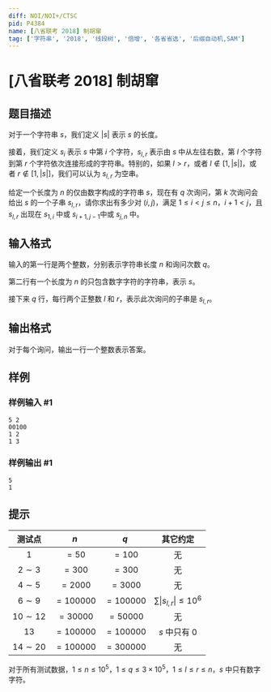 ```yaml
---
diff: NOI/NOI+/CTSC
pid: P4384
name: [八省联考 2018] 制胡窜
tag: ['字符串', '2018', '线段树', '倍增', '各省省选', '后缀自动机,SAM']
---
```

# [八省联考 2018] 制胡窜
## 题目描述

对于一个字符串 $s$，我们定义 $|s|$ 表示 $s$ 的长度。

接着，我们定义 $s_i$ 表示 $s$ 中第 $i$ 个字符，$s_{l,r}$ 表示由 $s$ 中从左往右数，第 $l$ 个字符到第 $r$ 个字符依次连接形成的字符串。特别的，如果 $l \gt r$，或者 $l \notin [1, |s|]$，或者 $r \notin [1, |s|]$，我们可以认为 $s_{l,r}$ 为空串。

给定一个长度为 $n$ 的仅由数字构成的字符串 $s$，现在有 $q$ 次询问，第 $k$ 次询问会给出 $s$ 的一个子串 $s_{l,r}$，请你求出有多少对 $(i, j)$，满足 $1 \leq i \lt j \leq n$，$i + 1 < j$，且 $s_{l,r}$ 出现在 $s_{1,i}$ 中或 $s_{i+1,j-1}$中或 $s_{j,n}$ 中。
## 输入格式

输入的第一行是两个整数，分别表示字符串长度 $n$ 和询问次数 $q$。

第二行有一个长度为 $n$ 的只包含数字字符的字符串，表示 $s$。

接下来 $q$ 行，每行两个正整数 $l$ 和 $r$，表示此次询问的子串是 $s_{l,r}$。
## 输出格式

对于每个询问，输出一行一个整数表示答案。
## 样例

### 样例输入 #1
```
5 2
00100
1 2
1 3

```
### 样例输出 #1
```
5
1
```
## 提示

|    测试点    |     $n$     |     $q$     |               其它约定                |
| :----------: | :-------: | :-------: | :-----------------------------------: |
|     $1$      |   $=50$   |  $=100$   |                  无                   |
|  $2 \sim 3$  |  $=300$   |  $=300$   |                  无                   |
|  $4 \sim 5$  |  $=2000$  |  $=3000$  |                  无                   |
|  $6 \sim 9$  | $=100000$ | $=100000$ | $\sum \lvert s_{l,r} \rvert \le 10^6$ |
| $10 \sim 12$ | $=30000$  | $=50000$  |                  无                   |
|     $13$     | $=100000$ | $=100000$ |            $s$ 中只有 $0$             |
| $14 \sim 20$ | $=100000$ | $=300000$ |                  无                   |


对于所有测试数据，$1 \le n \le 10^5$，$1 \le q \le 3 \times 10^5$，$1 \le l \le r \le n$，$s$ 中只有数字字符。
